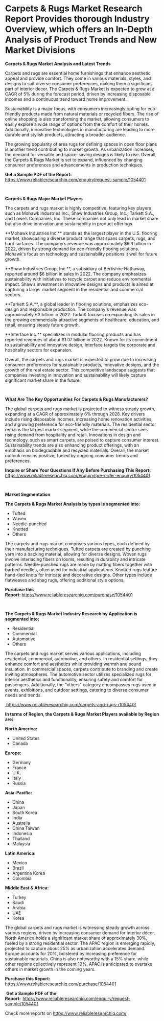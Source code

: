 <p><h1>Carpets & Rugs Market Research Report Provides thorough Industry Overview, which offers an In-Depth Analysis of Product Trends and New Market Divisions</h1></p><p><strong>Carpets & Rugs Market Analysis and Latest Trends</strong></p>
<p><p>Carpets and rugs are essential home furnishings that enhance aesthetic appeal and provide comfort. They come in various materials, styles, and designs to suit diverse consumer preferences, making them a significant part of interior decor. The Carpets & Rugs Market is expected to grow at a CAGR of 5% during the forecast period, driven by increasing disposable incomes and a continuous trend toward home improvement. </p><p>Sustainability is a major focus, with consumers increasingly opting for eco-friendly products made from natural materials or recycled fibers. The rise of online shopping is also transforming the market, allowing consumers to easily explore a wide range of options from the comfort of their homes. Additionally, innovative technologies in manufacturing are leading to more durable and stylish products, attracting a broader audience.</p><p>The growing popularity of area rugs for defining spaces in open floor plans is another trend contributing to market growth. As urbanization increases, the demand for versatile and space-saving designs is likely to rise. Overall, the Carpets & Rugs Market is set to expand, influenced by changing consumer preferences and advancements in production techniques.</p></p>
<p><strong>Get a Sample PDF of the Report:&nbsp;</strong> <a href="https://www.reliableresearchiq.com/enquiry/request-sample/1054401?utm_campaign=3437&utm_medium=2&utm_source=Github&utm_content=ia&utm_term=04042025&utm_id=carpets-rugs">https://www.reliableresearchiq.com/enquiry/request-sample/1054401</a></p>
<p>&nbsp;</p>
<p><strong>Carpets & Rugs Major Market Players</strong></p>
<p><p>The carpets and rugs market is highly competitive, featuring key players such as Mohawk Industries Inc., Shaw Industries Group, Inc., Tarkett S.A., and Lowe’s Companies, Inc. These companies not only lead in market share but also drive innovation and sustainability in product offerings.</p><p>**Mohawk Industries Inc.** stands as the largest player in the U.S. flooring market, showcasing a diverse product range that spans carpets, rugs, and hard surfaces. The company’s revenue was approximately $9.3 billion in 2022, driven by strong demand for eco-friendly flooring solutions. Mohawk's focus on technology and sustainability positions it well for future growth.</p><p>**Shaw Industries Group, Inc.**, a subsidiary of Berkshire Hathaway, reported around $6 billion in sales in 2022. The company emphasizes sustainability with initiatives to recycle carpet and reduce environmental impact. Shaw’s investment in innovative designs and products is aimed at capturing a larger market segment in the residential and commercial sectors.</p><p>**Tarkett S.A.**, a global leader in flooring solutions, emphasizes eco-design and responsible production. The company's revenue was approximately €3 billion in 2022. Tarkett focuses on expanding its sales in the growing commercially attractive segments of healthcare, education, and retail, ensuring steady future growth.</p><p>**Interface Inc.** specializes in modular flooring products and has reported revenues of about $1.07 billion in 2022. Known for its commitment to sustainability and innovative design, Interface targets the corporate and hospitality sectors for expansion.</p><p>Overall, the carpets and rugs market is expected to grow due to increasing consumer preferences for sustainable products, innovative designs, and the growth of the real estate sector. This competitive landscape suggests that companies investing in innovation and sustainability will likely capture significant market share in the future.</p></p>
<p>&nbsp;</p>
<p><strong>What Are The Key Opportunities For Carpets & Rugs Manufacturers?</strong></p>
<p><p>The global carpets and rugs market is projected to witness steady growth, expanding at a CAGR of approximately 6% through 2028. Key drivers include rising disposable incomes, increasing home renovation activities, and a growing preference for eco-friendly materials. The residential sector remains the largest market segment, while the commercial sector sees rising demand from hospitality and retail. Innovations in design and technology, such as smart carpets, are poised to capture consumer interest. Sustainability trends are also enhancing product offerings, with an emphasis on biodegradable and recycled materials. Overall, the market outlook remains positive, fueled by ongoing consumer trends and preferences.</p></p>
<p><strong>Inquire or Share Your Questions If Any Before Purchasing This Report:</strong> <a href="https://www.reliableresearchiq.com/enquiry/pre-order-enquiry/1054401?utm_campaign=3437&utm_medium=2&utm_source=Github&utm_content=ia&utm_term=04042025&utm_id=carpets-rugs">https://www.reliableresearchiq.com/enquiry/pre-order-enquiry/1054401</a></p>
<p>&nbsp;</p>
<p><strong>Market Segmentation</strong></p>
<p><strong>The Carpets & Rugs Market Analysis by types is segmented into:</strong></p>
<p><ul><li>Tufted</li><li>Woven</li><li>Needle-punched</li><li>Knotted</li><li>Others</li></ul></p>
<p><p>The carpets and rugs market comprises various types, each defined by their manufacturing techniques. Tufted carpets are created by punching yarn into a backing material, allowing for diverse designs. Woven rugs involve interlacing fibers on looms, resulting in durability and intricate patterns. Needle-punched rugs are made by matting fibers together with barbed needles, often used for industrial applications. Knotted rugs feature hand-tied knots for intricate and decorative designs. Other types include flatweaves and shag rugs, offering additional style options.</p></p>
<p><strong>Purchase this Report:&nbsp;</strong><a href="https://www.reliableresearchiq.com/purchase/1054401?utm_campaign=3437&utm_medium=2&utm_source=Github&utm_content=ia&utm_term=04042025&utm_id=carpets-rugs">https://www.reliableresearchiq.com/purchase/1054401</a></p>
<p>&nbsp;</p>
<p><strong>The Carpets & Rugs Market Industry Research by Application is segmented into:</strong></p>
<p><ul><li>Residential</li><li>Commercial</li><li>Automotive</li><li>Others</li></ul></p>
<p><p>The carpets and rugs market serves various applications, including residential, commercial, automotive, and others. In residential settings, they enhance comfort and aesthetics while providing warmth and sound insulation. In commercial spaces, carpets contribute to branding and create inviting atmospheres. The automotive sector utilizes specialized rugs for interior aesthetics and functionality, ensuring safety and comfort for passengers. Additionally, the "others" category encompasses rugs used in events, exhibitions, and outdoor settings, catering to diverse consumer needs and trends.</p></p>
<p><a href="https://www.reliableresearchiq.com/carpets-and-rugs-r1054401?utm_campaign=3437&utm_medium=2&utm_source=Github&utm_content=ia&utm_term=04042025&utm_id=carpets-rugs">&nbsp;https://www.reliableresearchiq.com/carpets-and-rugs-r1054401</a></p>
<p><strong>In terms of Region, the Carpets & Rugs Market Players available by Region are:</strong></p>
<p>
    <p> <strong> North America: </strong>
        <ul>
            <li>United States</li>
            <li>Canada</li>
        </ul>
        </p> 
    <p> <strong> Europe: </strong>
        <ul>
            <li>Germany</li>
            <li>France</li>
            <li>U.K.</li>
            <li>Italy</li>
            <li>Russia</li>
        </ul>
        </p> 
    <p> <strong> Asia-Pacific: </strong>
        <ul>
            <li>China</li>
            <li>Japan</li>
            <li>South Korea</li>
            <li>India</li>
            <li>Australia</li>
            <li>China Taiwan</li>
            <li>Indonesia</li>
            <li>Thailand</li>
            <li>Malaysia</li>
        </ul>
        </p> 
    <p> <strong> Latin America: </strong>
        <ul>
            <li>Mexico</li>
            <li>Brazil</li>
            <li>Argentina Korea</li>
            <li>Colombia</li>
        </ul>
        </p> 
    <p> <strong> Middle East & Africa: </strong>
        <ul>
            <li>Turkey</li>
            <li>Saudi</li>
            <li>Arabia</li>
            <li>UAE</li>
            <li>Korea</li>
        </ul>
    </p>
    </p>
<p><p>The global carpets and rugs market is witnessing steady growth across various regions, driven by increasing consumer demand for interior décor. North America holds a significant market share of approximately 30%, fueled by a strong residential sector. The APAC region is emerging rapidly, projected to capture about 25% as urbanization accelerates demand. Europe accounts for 20%, bolstered by increasing preference for sustainable materials. China is also noteworthy with a 15% share, while other regions collectively represent 10%. APAC is anticipated to overtake others in market growth in the coming years.</p></p>
<p><strong>Purchase this Report: </strong><a href="https://www.reliableresearchiq.com/purchase/1054401?utm_campaign=3437&utm_medium=2&utm_source=Github&utm_content=ia&utm_term=04042025&utm_id=carpets-rugs">https://www.reliableresearchiq.com/purchase/1054401</a></p>
<p>&nbsp;<strong>Get a Sample PDF of the Report:&nbsp;&nbsp;</strong><a href="https://www.reliableresearchiq.com/enquiry/request-sample/1054401?utm_campaign=3437&utm_medium=2&utm_source=Github&utm_content=ia&utm_term=04042025&utm_id=carpets-rugs">https://www.reliableresearchiq.com/enquiry/request-sample/1054401</a></p>
<p><strong></strong></p>
<p>Check more reports on <a href="https://www.reliableresearchiq.com/?utm_campaign=3437&utm_medium=2&utm_source=Github&utm_content=ia&utm_term=04042025&utm_id=carpets-rugs">https://www.reliableresearchiq.com/</a></p>
